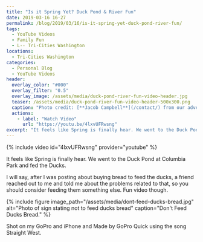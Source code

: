 ```yaml
---
title: "Is it Spring Yet? Duck Pond & River Fun"
date: 2019-03-16 16-27
permalink: /blog/2019/03/16/is-it-spring-yet-duck-pond-river-fun/
tags:
  - YouTube Videos
  - Family Fun
  - L-- Tri-Cities Washington
locations: 
  - Tri-Cities Washington
categories:
  - Personal Blog
  - YouTube Videos
header:
  overlay_color: "#000"
  overlay_filter: "0.5"
  overlay_image: /assets/media/duck-pond-river-fun-video-header.jpg
  teaser: /assets/media/duck-pond-river-fun-video-header-500x300.png
  caption: "Photo credit: [**Jacob Campbell**](/contact/) from our adventure today at the duck pond"
  actions:
    - label: "Watch Video"
      url: "https://youtu.be/4lxvUFRwsng"
excerpt: "It feels like Spring is finally hear. We went to the Duck Pond at Columbia Park and fed the Ducks."
---
```


{% include video id="4lxvUFRwsng" provider="youtube" %}

It feels like Spring is finally hear. We went to the Duck Pond at Columbia Park and fed the Ducks.

I will say, after I was posting about buying bread to feed the ducks, a friend reached out to me and told me about the problems related to that, so you should consider feeding them something else. Fun video though.

{% include figure image_path="/assets/media/dont-feed-ducks-bread.jpg" alt="Photo of sign stating not to feed ducks bread" caption="Don't Feed Ducks Bread." %}

Shot on my GoPro and iPhone and Made by GoPro Quick using the song Straight West.
